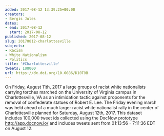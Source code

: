 ```yaml
---
added: 2017-08-12 13:39:25+00:00
creators:
- Bergis Jules
dates:
- end: 2017-08-12
  start: 2017-08-12
published: 2017-08-12
slug: 20170812-charlottesville
subjects:
- Racism
- White Nationalism
- Politics
title: '#Charlottesville'
tweets: 100000
url: https://dx.doi.org/10.6086/D10T0B
---
```


On Friday, August 11th, 2017 a large groups of racist white nationalists carrying torches marched on the University of Virginia campus in Charlottesville, VA as an intimidation tactic against proponents for the removal of confederate statues of Robert E. Lee. The Friday evening march was held ahead of a much larger racist white nationalist rally in the center of Charlottesville planned for Saturday, August 12th, 2017. This dataset includes 100,000 tweet ids collected using the DocNow prototype http://app.docnow.io/ and includes tweets sent from 01:13:56 - 7:11:36 EDT on August 12.
